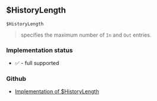 ## $HistoryLength

```
$HistoryLength
```

> specifies the maximum number of `In` and `Out` entries.
  
 







### Implementation status

* &#x2705; - full supported

### Github

* [Implementation of $HistoryLength](https://github.com/axkr/symja_android_library/blob/master/symja_android_library/matheclipse-core/src/main/java/org/matheclipse/core/builtin/ConstantDefinitions.java#L239) 
